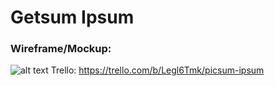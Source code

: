 # Getsum Ipsum
### Wireframe/Mockup:
![alt text](https://github.com/mattsteffey/Project2/blob/master/Extras/wireframe.png)
Trello: https://trello.com/b/Legl6Tmk/picsum-ipsum
